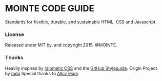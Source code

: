 # MOINTE CODE GUIDE 
Standards for flexible, durable, and sustainable HTML, CSS and Javascript. 

### License

Released under MIT by, and copyright 2015, @MOINTE.

### Thanks

Heavily inspired by [Idiomatic CSS](https://github.com/necolas/idiomatic-css) and the [GitHub Styleguide](http://github.com/styleguide).
Origin Project by [mdo](https://github.com/mdo/code-guide)
Special thanks to [AlloyTeam](https://github.com/AlloyTeam/CodeGuide)

